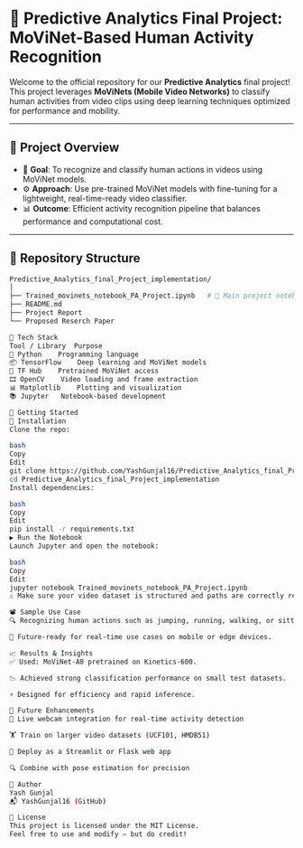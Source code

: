 # 🎥 Predictive Analytics Final Project: MoViNet-Based Human Activity Recognition

Welcome to the official repository for our **Predictive Analytics** final project!  
This project leverages **MoViNets (Mobile Video Networks)** to classify human activities from video clips using deep learning techniques optimized for performance and mobility.

---

## 🧠 Project Overview

- 📌 **Goal**: To recognize and classify human actions in videos using MoViNet models.
- ⚙️ **Approach**: Use pre-trained MoViNet models with fine-tuning for a lightweight, real-time-ready video classifier.
- 📊 **Outcome**: Efficient activity recognition pipeline that balances performance and computational cost.

---

## 📁 Repository Structure

```bash
Predictive_Analytics_final_Project_implementation/
│
├── Trained_movinets_notebook_PA_Project.ipynb   # 📓 Main project notebook
├── README.md                                     
├── Project Report
└── Proposed Reserch Paper

🧰 Tech Stack
Tool / Library	Purpose
🐍 Python	Programming language
📦 TensorFlow	Deep learning and MoViNet models
🧠 TF Hub	Pretrained MoViNet access
🎞 OpenCV	Video loading and frame extraction
📊 Matplotlib	Plotting and visualization
📚 Jupyter	Notebook-based development

🚀 Getting Started
🔧 Installation
Clone the repo:

bash
Copy
Edit
git clone https://github.com/YashGunjal16/Predictive_Analytics_final_Project_implementation.git
cd Predictive_Analytics_final_Project_implementation
Install dependencies:

bash
Copy
Edit
pip install -r requirements.txt
▶️ Run the Notebook
Launch Jupyter and open the notebook:

bash
Copy
Edit
jupyter notebook Trained_movinets_notebook_PA_Project.ipynb
⚠️ Make sure your video dataset is structured and paths are correctly referenced in the notebook.

📽 Sample Use Case
🔍 Recognizing human actions such as jumping, running, walking, or sitting from short video clips.

📱 Future-ready for real-time use cases on mobile or edge devices.

📈 Results & Insights
✅ Used: MoViNet-A0 pretrained on Kinetics-600.

📉 Achieved strong classification performance on small test datasets.

⚡ Designed for efficiency and rapid inference.

🚧 Future Enhancements
🔴 Live webcam integration for real-time activity detection

🏋️ Train on larger video datasets (UCF101, HMDB51)

📲 Deploy as a Streamlit or Flask web app

🔍 Combine with pose estimation for precision

👤 Author
Yash Gunjal
📬 YashGunjal16 (GitHub)

📜 License
This project is licensed under the MIT License.
Feel free to use and modify — but do credit!
